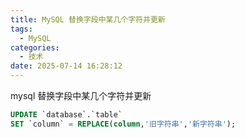 ```yaml
---
title: MySQL 替换字段中某几个字符并更新
tags:
  - MySQL
categories:
  - 技术
date: 2025-07-14 16:28:12
---
```


mysql 替换字段中某几个字符并更新

```sql
UPDATE `database`.`table` 
SET `column` = REPLACE(column,'旧字符串','新字符串');
```
